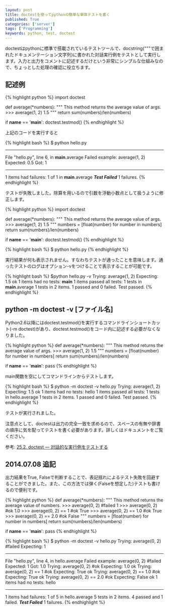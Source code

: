 ```yaml
---
layout: post
title: doctestを使ってpythonの簡単な単体テストを書く
published: True
categories: ['server']
tags: ['Programming']
keywords: python, test, doctest
---
```


doctestはpythonに標準で搭載されているテストツールで、docstring("""で囲まれたドキュメンテーション文字列)に書かれた対話実行例をテストとして実行します。入力と出力をコメントに記述するだけという非常にシンプルな仕組みなので、ちょっとした処理の確認に役立ちます。

## 記述例

{% highlight python %}
import doctest

def average(*numbers):
    """
    This method returns the average value of args.
    >>> average(1, 2)
    1.5
    """
    return sum(numbers)/len(numbers)

if __name__ == '__main__':
    doctest.testmod()
{% endhighlight %}

上記のコードを実行すると

{% highlight bash %}
$ python hello.py
**********************************************************************
File "hello.py", line 6, in __main__.average
Failed example:
    average(1, 2)
Expected:
    0.5
Got:
    1
**********************************************************************
1 items had failures:
   1 of   1 in __main__.average
***Test Failed*** 1 failures.
{% endhighlight %}

テストが失敗しました。除算を用いるので引数を浮動小数点として扱うように修正します。

{% highlight python %}
import doctest

def average(*numbers):
    """
    This method returns the average value of args.
    >>> average(1, 2)
    1.5
    """
    numbers = [float(number) for number in numbers]
    return sum(numbers)/len(numbers)

if __name__ == '__main__':
    doctest.testmod()
{% endhighlight %}

{% highlight bash %}
$ python hello.py
{% endhighlight %}

実行結果が何も表示されません。すなわちテストが通ったことを意味します。通ったテストのログはオプション-vをつけることで表示することが可能です。

{% highlight bash %}
$python hello.py -v
Trying:
    average(1, 2)
Expecting:
    1.5
ok
1 items had no tests:
    __main__
1 items passed all tests:
   1 tests in __main__.average
1 tests in 2 items.
1 passed and 0 failed.
Test passed.
{% endhighlight %}

## python -m doctest -v [ファイル名]

Python2.6以降にはdoctest.testmod()を実行するコマンドラインショートカット(-m doctest)があり、doctest.testmod()をコード内に記述する必要がなくなりました。

{% highlight python %}
def average(*numbers):
    """
    This method returns the average value of args.
    >>> average(1, 2)
    1.5
    """
    numbers = [float(number) for number in numbers]
    return sum(numbers)/len(numbers)

if __name__ == '__main__':
    pass
{% endhighlight %}

main関数を空にしてコマンドラインからテストします。

{% highlight bash %}
$ python -m doctest -v hello.py
Trying:
    average(1, 2)
Expecting:
    1.5
ok
1 items had no tests:
    hello
1 items passed all tests:
   1 tests in hello.average
1 tests in 2 items.
1 passed and 0 failed.
Test passed.
{% endhighlight %}

テストが実行されました。

注意点として、doctestは出力の完全一致を求めるので、スペースの有無や辞書の順序に気を配ってテストを書く必要があります。詳しくはドキュメントをご覧ください。

参考: [25.2. doctest — 対話的な実行例をテストする](http://docs.python.jp/2/library/doctest.html)

## 2014.07.08 追記

出力結果をTrue, Falseで判断することで、表記揺れによるテスト失敗を回避することができました。また、この方法では弾く(Falseを想定した)テストも書けるので便利です。

{% highlight python %}
def average(*numbers):
    """
    This method returns the average value of numbers.
    >>> average(0, 2) #failed
    1
    >>> average(0, 2) #ok
    1.0
    >>> average(0, 2) == 1 #ok
    True
    >>> average(0, 2) == 1.0 #ok
    True
    >>> average(0, 2) == 2.0 #ok
    False
    """
    numbers = [float(number) for number in numbers]
    return sum(numbers)/len(numbers)

if __name__ == '__main__':
    pass
{% endhighlight %}

{% highlight bash %}
$ python -m doctest -v hello.py
Trying:
    average(0, 2) #failed
Expecting:
    1
**********************************************************************
File "hello.py", line 4, in hello.average
Failed example:
    average(0, 2) #failed
Expected:
    1
Got:
    1.0
Trying:
    average(0, 2) #ok
Expecting:
    1.0
ok
Trying:
    average(0, 2) == 1 #ok
Expecting:
    True
ok
Trying:
    average(0, 2) == 1.0 #ok
Expecting:
    True
ok
Trying:
    average(0, 2) == 2.0 #ok
Expecting:
    False
ok
1 items had no tests:
    hello
**********************************************************************
1 items had failures:
   1 of   5 in hello.average
5 tests in 2 items.
4 passed and 1 failed.
***Test Failed*** 1 failures.
{% endhighlight %}
